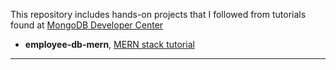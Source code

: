 This repository includes hands-on projects that I followed from tutorials found at [MongoDB Developer Center](https://www.mongodb.com/developer/languages/)

- **employee-db-mern**, [MERN stack tutorial](https://www.mongodb.com/languages/mern-stack-tutorial)

---
